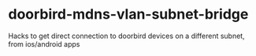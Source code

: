 # doorbird-mdns-vlan-subnet-bridge
Hacks to get direct connection to doorbird devices on a different subnet, from ios/android apps
